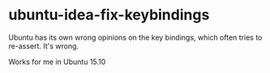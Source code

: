 # ubuntu-idea-fix-keybindings
Ubuntu has its own wrong opinions on the key bindings, which often tries to re-assert. It's wrong.

Works for me in Ubuntu 15.10
